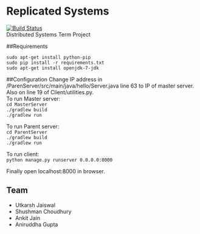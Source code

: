 # Replicated Systems  
[![Build Status](https://travis-ci.org/ujaiswal/ReplicatedSystems.svg)](https://travis-ci.org/ujaiswal/ReplicatedSystems)  
Distributed Systems Term Project

##Requirements

`sudo apt-get install python-pip`  
`sudo pip install -r requirements.txt`  
`sudo apt-get install openjdk-7-jdk`  

##Configuration 
Change IP address in /ParenServer/src/main/java/hello/Server.java line 63 to IP of master server.
Also on line 19	of Client/utilities.py.  
To run Master server:  
`cd MasterServer`  
`./gradlew build`  
`./gradlew run`  

To run Parent server:  
`cd ParentServer`  
`./gradlew build`  
`./gradlew run`  

To run client:  
`python manage.py runserver 0.0.0.0:8000`  

Finally open localhost:8000 in browser.

## Team
* Utkarsh Jaiswal  
* Shushman Choudhury  
* Ankit Jain  
* Aniruddha Gupta  
